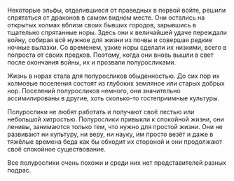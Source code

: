 Некоторые эльфы, отделившиеся от праведных в первой войте, решили спрятаться от драконов в самом видном месте. Они остались на открытых холмах вблизи своих бывших городов, зарывшись в тщательно спрятанные норы. Здесь они к величайшей удаче переждали войну, собирая всё нужное для жизни из почвы и совершая редкие ночные вылазки. Со временем, узкие норы сделали их низкими, всего в полроста от своих предков. Поэтому, когда они вновь вышли в свет после окончания войны, их и прозвали полуросликами.
 
Жизнь в норах стала для полуросликов обыденностью. До сих пор их холмовые поселения состоят из глубоких земляное или старых добрых нор. Поселений полуросликов немного, они значительно ассимилированы в другие, хоть сколько-то гостеприимные культуры.
 
Полурослики не любят работать и получают своё лестью или небольшой хитростью. Полурослики привыкли к спокойной жизни, они ленивы, занимаются только тем, что нужно для простой жизни. Они не развивают ни культуру, ни веру, ни науку, им просто везёт и даже в тяжёлые времена беда как бы обходит их стороной и они продолжают своё спокойное существование.
 
Все полурослики очень похожи и среди них нет представителей разных подрас.
